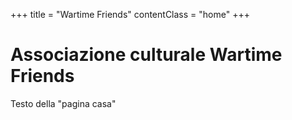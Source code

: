 +++
title = "Wartime Friends"
contentClass = "home"
+++

# Associazione culturale Wartime Friends

Testo della "pagina casa"